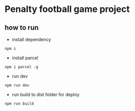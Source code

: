 # Penalty football game project

## how to run

- install dependency

```shell
npm i
```

- install parcel
```shell
npm i parcel -g
```

- run dev
```shell
npm run dev
```

- run build to dist folder for deploy
```shell
npm run build
```